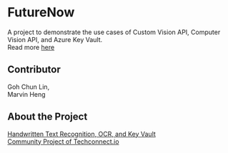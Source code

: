 # FutureNow
A project to demonstrate the use cases of Custom Vision API, Computer Vision API, and Azure Key Vault. <br/>
Read more [here](https://cuteprogramming.wordpress.com/2019/01/24/handwritten-text-recognition-ocr-and-key-vault/)

## Contributor
Goh Chun Lin, <br/>
Marvin Heng

## About the Project
[Handwritten Text Recognition, OCR, and Key Vault](https://cuteprogramming.wordpress.com/2019/01/24/handwritten-text-recognition-ocr-and-key-vault/) <br/>
[Community Project of Techconnect.io](http://www.techconnect.io/) <br/>
